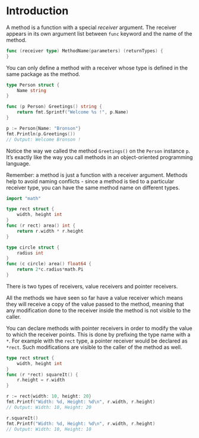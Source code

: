 # Introduction

A method is a function with a special _receiver_ argument. The receiver appears in its own argument list between `func` keyword and the name of the method.

```go
func (receiver type) MethodName(parameters) (returnTypes) {
}
```

You can only define a method with a receiver whose type is defined in the same package as the method.

```go
type Person struct {
	Name string
}

func (p Person) Greetings() string {
	return fmt.Sprintf("Welcome %s !", p.Name)
}

p := Person{Name: "Bronson"}
fmt.Println(p.Greetings())
// Output: Welcome Bronson !
```

Notice the way we called the method `Greetings()` on the `Person` instance `p`.
It’s exactly like the way you call methods in an object-oriented programming language.

Remember: a method is just a function with a receiver argument.
Methods help to avoid naming conflicts - since a method is tied to a particular receiver type, you can have the same method name on different types.

```go
import "math"

type rect struct {
	width, height int
}
func (r rect) area() int {
	return r.width * r.height
}

type circle struct {
	radius int
}
func (c circle) area() float64 {
	return 2*c.radius*math.Pi
}
```

There is two types of receivers, value receivers and pointer receivers.

All the methods we have seen so far have a value receiver which means they will receive a copy of the value passed to the method, meaning that any modification done to the receiver inside the method is not visible to the caller.

You can declare methods with pointer receivers in order to modify the value to which the receiver points.
This is done by prefixing the type name with a `*`.
For example with the `rect` type, a pointer receiver would be declared as `*rect`.
Such modifications are visible to the caller of the method as well.

```go
type rect struct {
	width, height int
}
func (r *rect) squareIt() {
	r.height = r.width
}

r := rect{width: 10, height: 20}
fmt.Printf("Width: %d, Height: %d\n", r.width, r.height)
// Output: Width: 10, Height: 20

r.squareIt()
fmt.Printf("Width: %d, Height: %d\n", r.width, r.height)
// Output: Width: 10, Height: 10
```
